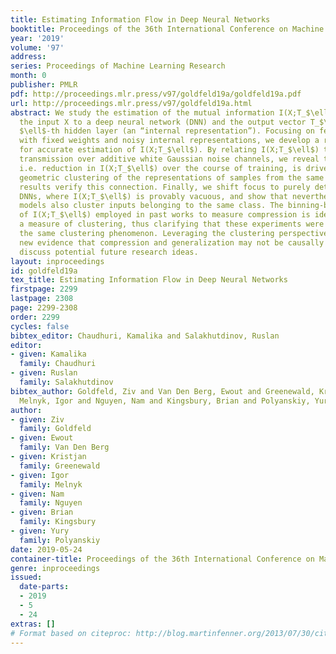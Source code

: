 ```yaml
---
title: Estimating Information Flow in Deep Neural Networks
booktitle: Proceedings of the 36th International Conference on Machine Learning
year: '2019'
volume: '97'
address: 
series: Proceedings of Machine Learning Research
month: 0
publisher: PMLR
pdf: http://proceedings.mlr.press/v97/goldfeld19a/goldfeld19a.pdf
url: http://proceedings.mlr.press/v97/goldfeld19a.html
abstract: We study the estimation of the mutual information I(X;T_$\ell$) between
  the input X to a deep neural network (DNN) and the output vector T_$\ell$ of its
  $\ell$-th hidden layer (an “internal representation”). Focusing on feedforward networks
  with fixed weights and noisy internal representations, we develop a rigorous framework
  for accurate estimation of I(X;T_$\ell$). By relating I(X;T_$\ell$) to information
  transmission over additive white Gaussian noise channels, we reveal that compression,
  i.e. reduction in I(X;T_$\ell$) over the course of training, is driven by progressive
  geometric clustering of the representations of samples from the same class. Experimental
  results verify this connection. Finally, we shift focus to purely deterministic
  DNNs, where I(X;T_$\ell$) is provably vacuous, and show that nevertheless, these
  models also cluster inputs belonging to the same class. The binning-based approximation
  of I(X;T_$\ell$) employed in past works to measure compression is identified as
  a measure of clustering, thus clarifying that these experiments were in fact tracking
  the same clustering phenomenon. Leveraging the clustering perspective, we provide
  new evidence that compression and generalization may not be causally related and
  discuss potential future research ideas.
layout: inproceedings
id: goldfeld19a
tex_title: Estimating Information Flow in Deep Neural Networks
firstpage: 2299
lastpage: 2308
page: 2299-2308
order: 2299
cycles: false
bibtex_editor: Chaudhuri, Kamalika and Salakhutdinov, Ruslan
editor:
- given: Kamalika
  family: Chaudhuri
- given: Ruslan
  family: Salakhutdinov
bibtex_author: Goldfeld, Ziv and Van Den Berg, Ewout and Greenewald, Kristjan and
  Melnyk, Igor and Nguyen, Nam and Kingsbury, Brian and Polyanskiy, Yury
author:
- given: Ziv
  family: Goldfeld
- given: Ewout
  family: Van Den Berg
- given: Kristjan
  family: Greenewald
- given: Igor
  family: Melnyk
- given: Nam
  family: Nguyen
- given: Brian
  family: Kingsbury
- given: Yury
  family: Polyanskiy
date: 2019-05-24
container-title: Proceedings of the 36th International Conference on Machine Learning
genre: inproceedings
issued:
  date-parts:
  - 2019
  - 5
  - 24
extras: []
# Format based on citeproc: http://blog.martinfenner.org/2013/07/30/citeproc-yaml-for-bibliographies/
---
```

